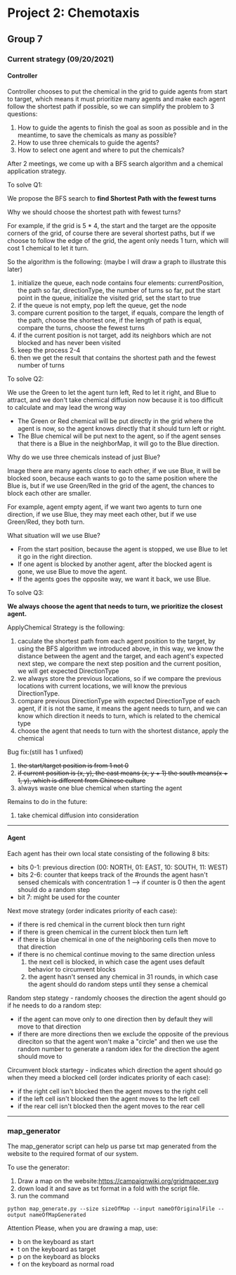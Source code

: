 # Project 2: Chemotaxis

## Group 7

### Current strategy (09/20/2021)

#### Controller

Controller chooses to put the chemical in the grid to guide agents from start to target, which means it must prioritize many agents and make each agent follow the shortest path if possible, so we can simplify the problem to 3 questions:

1. How to guide the agents to finish the goal as soon as possible and in the meantime, to save the chemicals as many as possible?
2. How to use three chemicals to guide the agents?
3. How to select one agent and where to put the chemicals?

After 2 meetings, we come up with a BFS search algorithm and a chemical application strategy.



To solve Q1:

We propose the BFS search to **find Shortest Path with the fewest turns**

Why we should choose the shortest path with fewest turns?

For example, if the grid is 5 * 4, the start and the target are the opposite corners of the grid, of course there are several shortest paths, but if we choose to follow the edge of the grid, the agent only needs 1 turn, which will cost 1 chemical to let it turn.



So the algorithm is the following: (maybe I will draw a graph to illustrate this later)

1. initialize the queue, each node contains four elements: currentPosition, the path so far, directionType, the number of turns so far, put the start point in the queue, initialize the visited grid, set the start to true
2.  if the queue is not empty, pop left the queue, get the node
3. compare current position to the target, if equals, compare the length of the path, choose the shortest one, if the length of path is equal, compare the turns, choose the fewest turns
4. if the current position is not target, add its neighbors which are not blocked and has never been visited
5. keep the process 2-4
6. then we get the result that contains the shortest path and the fewest number of turns



To solve Q2:

We use the Green to let the agent turn left, Red to let it right, and Blue to attract, and we don't take chemical diffusion now because it is too difficult to calculate and may lead the wrong way

- The Green or Red chemical will be put directly in the grid where the agent is now, so the agent knows directly that it should turn left or right.
- The Blue chemical will be put next to the agent, so if the agent senses that there is a Blue in the neighborMap, it will go to the Blue direction.



Why do we use three chemicals instead of just Blue?

Image there are many agents close to each other, if we use Blue, it will be blocked soon, because each wants to go to the same position where the Blue is, but if we use Green/Red in the grid of the agent, the chances to block each other are smaller.

For example, agent empty agent, if we want two agents to turn one direction, if we use Blue, they may meet each other, but if we use Green/Red, they both turn.



What situation will we use Blue?

- From the start position, because the agent is stopped, we use Blue to let it go in the right direction.
- If one agent is blocked by another agent, after the blocked agent is gone, we use Blue to move the agent.
- If the agents goes the opposite way, we want it back, we use Blue.



To solve Q3:

**We always choose the agent that needs to turn, we prioritize the closest agent.**

ApplyChemical Strategy is the following:

1. caculate the shortest path from each agent position to the target, by using the BFS algorithm we introduced above, in this way, we know the distance between the agent and the target, and each agent's expected next step, we compare the next step position and the current position, we will get expected DirectionType
2. we always store the previous locations, so if we compare the previous locations with current locations, we will know the previous DirectionType.
3. compare previous DirectionType with expected DirectionType of each agent, if it is not the same, it means the agent needs to turn, and we can know which direction it needs to turn, which is related to the chemical type
4. choose the agent that needs to turn with the shortest distance, apply the chemical



Bug fix:(still has 1 unfixed)

1. ~~the start/target position is from 1 not 0~~
2. ~~if current position is (x, y), the east means (x, y + 1) the south means(x + 1, y), which is different from Chinese culture~~
3. always waste one blue chemical when starting the agent



Remains to do in the future:

1. take chemical diffusion into consideration

---


#### Agent

Each agent has their own local state consisting of the following 8 bits:
- bits 0-1: previous direction (00: NORTH, 01: EAST, 10: SOUTH, 11: WEST)
- bits 2-6: counter that keeps track of the #rounds the agent hasn't sensed chemicals with concentration 1 --> if counter is 0 then the agent should do a random step
- bit 7: might be used for the counter

Next move strategy (order indicates priority of each case):
- if there is red chemical in the current block then turn right
- if there is green chemical in the current block then turn left
- if there is blue chemical in one of the neighboring cells then move to that direction
- if there is no chemical continue moving to the same direction unless <br>
    1) the next cell is blocked, in which case the agent uses default behavior to circumvent blocks <br>
    2) the agent hasn't sensed any chemical in 31 rounds, in which case the agent should do random steps until they sense a chemical

Random step stategy - randomly chooses the direction the agent should go if he needs to do a random step:
- if the agent can move only to one direction then by default they will move to that direction
- if there are more directions then we exclude the opposite of the previous direciton so that the agent won't make a "circle" and then we use the random number to generate a random idex for the direction the agent should move to

Circumvent block startegy - indicates which direction the agent should go when they meed a blocked cell (order indicates priority of each case):
- if the right cell isn't blocked then the agent moves to the right cell
- if the left cell isn't blocked then the agent moves to the left cell
- if the rear cell isn't blocked then the agent moves to the rear cell

---

### map_generator

The map_generator script can help us parse txt map generated from the website to the required format of our system.

To use the generator:

1. Draw a map on the website:https://campaignwiki.org/gridmapper.svg
2. down load it and save as txt format in a fold with the script file.
3. run the command 

```shell
python map_generate.py --size sizeOfMap --input nameOfOriginalFile --output nameOfMapGenerated
```

Attention Please, when you are drawing a map, use:

- b on the keyboard as start
- t on the keyboard as target
- p on the keyboard as blocks
- f on the keyboard as normal road



